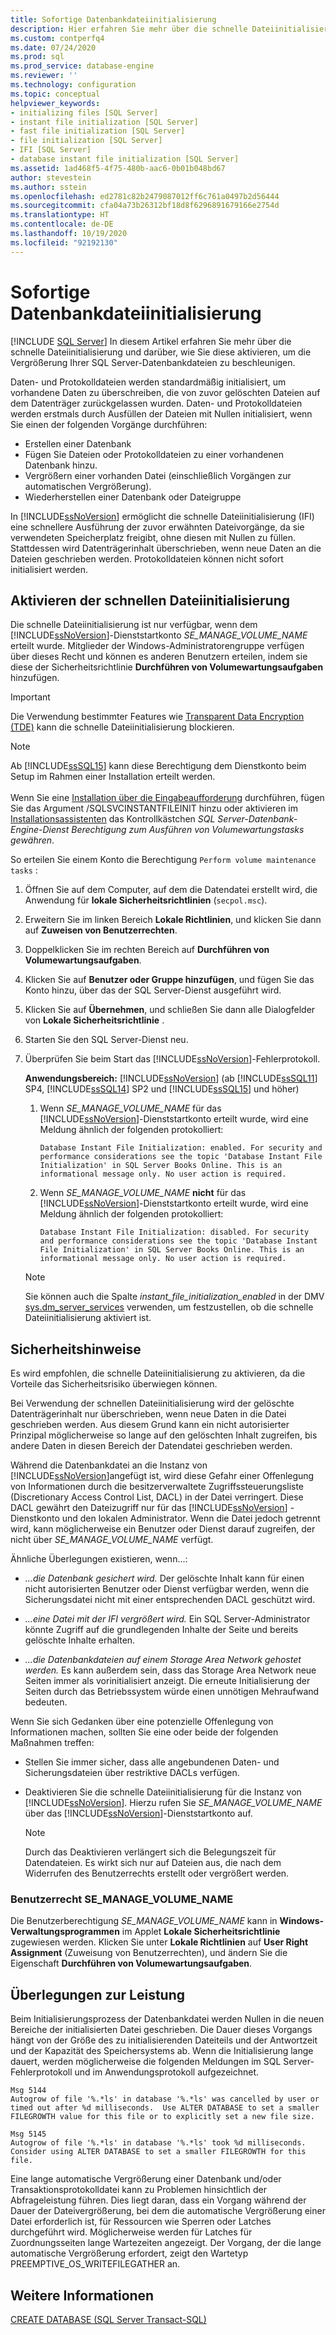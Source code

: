 ```yaml
---
title: Sofortige Datenbankdateiinitialisierung
description: Hier erfahren Sie mehr über die schnelle Dateiinitialisierung und deren Aktivierung für die SQL Server-Datenbank.
ms.custom: contperfq4
ms.date: 07/24/2020
ms.prod: sql
ms.prod_service: database-engine
ms.reviewer: ''
ms.technology: configuration
ms.topic: conceptual
helpviewer_keywords:
- initializing files [SQL Server]
- instant file initialization [SQL Server]
- fast file initialization [SQL Server]
- file initialization [SQL Server]
- IFI [SQL Server]
- database instant file initialization [SQL Server]
ms.assetid: 1ad468f5-4f75-480b-aac6-0b01b048bd67
author: stevestein
ms.author: sstein
ms.openlocfilehash: ed2781c82b2479087012ff6c761a0497b2d56444
ms.sourcegitcommit: cfa04a73b26312bf18d8f6296891679166e2754d
ms.translationtype: HT
ms.contentlocale: de-DE
ms.lasthandoff: 10/19/2020
ms.locfileid: "92192130"
---
```

# <a name="database-instant-file-initialization"></a>Sofortige Datenbankdateiinitialisierung
 [!INCLUDE [SQL Server](../../includes/applies-to-version/sqlserver.md)]
In diesem Artikel erfahren Sie mehr über die schnelle Dateiinitialisierung und darüber, wie Sie diese aktivieren, um die Vergrößerung Ihrer SQL Server-Datenbankdateien zu beschleunigen.  

Daten- und Protokolldateien werden standardmäßig initialisiert, um vorhandene Daten zu überschreiben, die von zuvor gelöschten Dateien auf dem Datenträger zurückgelassen wurden. Daten- und Protokolldateien werden erstmals durch Ausfüllen der Dateien mit Nullen initialisiert, wenn Sie einen der folgenden Vorgänge durchführen:  
  
- Erstellen einer Datenbank  
- Fügen Sie Dateien oder Protokolldateien zu einer vorhandenen Datenbank hinzu.  
- Vergrößern einer vorhanden Datei (einschließlich Vorgängen zur automatischen Vergrößerung).  
- Wiederherstellen einer Datenbank oder Dateigruppe  

In [!INCLUDE[ssNoVersion](../../includes/ssnoversion-md.md)] ermöglicht die schnelle Dateiinitialisierung (IFI) eine schnellere Ausführung der zuvor erwähnten Dateivorgänge, da sie verwendeten Speicherplatz freigibt, ohne diesen mit Nullen zu füllen. Stattdessen wird Datenträgerinhalt überschrieben, wenn neue Daten an die Dateien geschrieben werden. Protokolldateien können nicht sofort initialisiert werden.


## <a name="enable-instant-file-initialization"></a>Aktivieren der schnellen Dateiinitialisierung

Die schnelle Dateiinitialisierung ist nur verfügbar, wenn dem [!INCLUDE[ssNoVersion](../../includes/ssnoversion-md.md)]-Dienststartkonto *SE_MANAGE_VOLUME_NAME* erteilt wurde. Mitglieder der Windows-Administratorengruppe verfügen über dieses Recht und können es anderen Benutzern erteilen, indem sie diese der Sicherheitsrichtlinie **Durchführen von Volumewartungsaufgaben** hinzufügen.  
> [!IMPORTANT]
> Die Verwendung bestimmter Features wie [Transparent Data Encryption (TDE)](../../relational-databases/security/encryption/transparent-data-encryption.md) kann die schnelle Dateiinitialisierung blockieren.  

> [!NOTE]
> Ab [!INCLUDE[ssSQL15](../../includes/sssql15-md.md)] kann diese Berechtigung dem Dienstkonto beim Setup im Rahmen einer Installation erteilt werden. <br><br>Wenn Sie eine [Installation über die Eingabeaufforderung](../../database-engine/install-windows/install-sql-server-from-the-command-prompt.md) durchführen, fügen Sie das Argument /SQLSVCINSTANTFILEINIT hinzu oder aktivieren im [Installationsassistenten](../../database-engine/install-windows/install-sql-server-from-the-installation-wizard-setup.md) das Kontrollkästchen *SQL Server-Datenbank-Engine-Dienst Berechtigung zum Ausführen von Volumewartungstasks gewähren*.
  
So erteilen Sie einem Konto die Berechtigung `Perform volume maintenance tasks` :  
  
1.  Öffnen Sie auf dem Computer, auf dem die Datendatei erstellt wird, die Anwendung für **lokale Sicherheitsrichtlinien** (`secpol.msc`).  
  
1.  Erweitern Sie im linken Bereich **Lokale Richtlinien**, und klicken Sie dann auf **Zuweisen von Benutzerrechten**.  
  
1.  Doppelklicken Sie im rechten Bereich auf **Durchführen von Volumewartungsaufgaben**.  
  
1.  Klicken Sie auf **Benutzer oder Gruppe hinzufügen**, und fügen Sie das Konto hinzu, über das der SQL Server-Dienst ausgeführt wird.  
  
1.  Klicken Sie auf **Übernehmen**, und schließen Sie dann alle Dialogfelder von **Lokale Sicherheitsrichtlinie** .  

1. Starten Sie den SQL Server-Dienst neu.

1. Überprüfen Sie beim Start das [!INCLUDE[ssNoVersion](../../includes/ssnoversion-md.md)]-Fehlerprotokoll.
   
  
    **Anwendungsbereich:** [!INCLUDE[ssNoVersion](../../includes/ssnoversion-md.md)] (ab [!INCLUDE[ssSQL11](../../includes/sssql11-md.md)] SP4, [!INCLUDE[ssSQL14](../../includes/sssql14-md.md)] SP2 und [!INCLUDE[ssSQL15](../../includes/sssql15-md.md)] und höher)
    1. Wenn *SE_MANAGE_VOLUME_NAME* für das [!INCLUDE[ssNoVersion](../../includes/ssnoversion-md.md)]-Dienststartkonto erteilt wurde, wird eine Meldung ähnlich der folgenden protokolliert:

        `Database Instant File Initialization: enabled. For security and performance considerations see the topic 'Database Instant File Initialization' in SQL Server Books Online. This is an informational message only. No user action is required.`

    1. Wenn *SE_MANAGE_VOLUME_NAME* **nicht** für das [!INCLUDE[ssNoVersion](../../includes/ssnoversion-md.md)]-Dienststartkonto erteilt wurde, wird eine Meldung ähnlich der folgenden protokolliert:

        `Database Instant File Initialization: disabled. For security and performance considerations see the topic 'Database Instant File Initialization' in SQL Server Books Online. This is an informational message only. No user action is required.`
    > [!NOTE]
    > Sie können auch die Spalte *instant_file_initialization_enabled* in der DMV [sys.dm_server_services](../../relational-databases/system-dynamic-management-views/sys-dm-server-services-transact-sql.md) verwenden, um festzustellen, ob die schnelle Dateiinitialisierung aktiviert ist.

## <a name="security-considerations"></a>Sicherheitshinweise

Es wird empfohlen, die schnelle Dateiinitialisierung zu aktivieren, da die Vorteile das Sicherheitsrisiko überwiegen können.

Bei Verwendung der schnellen Dateiinitialisierung wird der gelöschte Datenträgerinhalt nur überschrieben, wenn neue Daten in die Datei geschrieben werden. Aus diesem Grund kann ein nicht autorisierter Prinzipal möglicherweise so lange auf den gelöschten Inhalt zugreifen, bis andere Daten in diesen Bereich der Datendatei geschrieben werden.

Während die Datenbankdatei an die Instanz von [!INCLUDE[ssNoVersion](../../includes/ssnoversion-md.md)]angefügt ist, wird diese Gefahr einer Offenlegung von Informationen durch die besitzerverwaltete Zugriffssteuerungsliste (Discretionary Access Control List, DACL) in der Datei verringert. Diese DACL gewährt den Dateizugriff nur für das [!INCLUDE[ssNoVersion](../../includes/ssnoversion-md.md)] -Dienstkonto und den lokalen Administrator. Wenn die Datei jedoch getrennt wird, kann möglicherweise ein Benutzer oder Dienst darauf zugreifen, der nicht über *SE_MANAGE_VOLUME_NAME* verfügt.

Ähnliche Überlegungen existieren, wenn...:

* *...die Datenbank gesichert wird.* Der gelöschte Inhalt kann für einen nicht autorisierten Benutzer oder Dienst verfügbar werden, wenn die Sicherungsdatei nicht mit einer entsprechenden DACL geschützt wird.  

* *...eine Datei mit der IFI vergrößert wird.* Ein SQL Server-Administrator könnte Zugriff auf die grundlegenden Inhalte der Seite und bereits gelöschte Inhalte erhalten.

* *...die Datenbankdateien auf einem Storage Area Network gehostet werden.* Es kann außerdem sein, dass das Storage Area Network neue Seiten immer als vorinitialisiert anzeigt. Die erneute Initialisierung der Seiten durch das Betriebssystem würde einen unnötigen Mehraufwand bedeuten.

Wenn Sie sich Gedanken über eine potenzielle Offenlegung von Informationen machen, sollten Sie eine oder beide der folgenden Maßnahmen treffen:  
  
- Stellen Sie immer sicher, dass alle angebundenen Daten- und Sicherungsdateien über restriktive DACLs verfügen.  
- Deaktivieren Sie die schnelle Dateiinitialisierung für die Instanz von [!INCLUDE[ssNoVersion](../../includes/ssnoversion-md.md)].    Hierzu rufen Sie *SE_MANAGE_VOLUME_NAME* über das [!INCLUDE[ssNoVersion](../../includes/ssnoversion-md.md)]-Dienststartkonto auf.
    
    > [!NOTE]
    > Durch das Deaktivieren verlängert sich die Belegungszeit für Datendateien. Es wirkt sich nur auf Dateien aus, die nach dem Widerrufen des Benutzerrechts erstellt oder vergrößert werden.
  
### <a name="se_manage_volume_name-user-right"></a>Benutzerrecht SE_MANAGE_VOLUME_NAME

Die Benutzerberechtigung *SE_MANAGE_VOLUME_NAME* kann in **Windows-Verwaltungsprogrammen** im Applet **Lokale Sicherheitsrichtlinie** zugewiesen werden. Klicken Sie unter **Lokale Richtlinien** auf **User Right Assignment** (Zuweisung von Benutzerrechten), und ändern Sie die Eigenschaft **Durchführen von Volumewartungsaufgaben**.

## <a name="performance-considerations"></a>Überlegungen zur Leistung

Beim Initialisierungsprozess der Datenbankdatei werden Nullen in die neuen Bereiche der initialisierten Datei geschrieben. Die Dauer dieses Vorgangs hängt von der Größe des zu initialisierenden Dateiteils und der Antwortzeit und der Kapazität des Speichersystems ab. Wenn die Initialisierung lange dauert, werden möglicherweise die folgenden Meldungen im SQL Server-Fehlerprotokoll und im Anwendungsprotokoll aufgezeichnet.

```
Msg 5144
Autogrow of file '%.*ls' in database '%.*ls' was cancelled by user or timed out after %d milliseconds.  Use ALTER DATABASE to set a smaller FILEGROWTH value for this file or to explicitly set a new file size.
```

```
Msg 5145
Autogrow of file '%.*ls' in database '%.*ls' took %d milliseconds.  Consider using ALTER DATABASE to set a smaller FILEGROWTH for this file.
```

Eine lange automatische Vergrößerung einer Datenbank und/oder Transaktionsprotokolldatei kann zu Problemen hinsichtlich der Abfrageleistung führen. Dies liegt daran, dass ein Vorgang während der Dauer der Dateivergrößerung, bei dem die automatische Vergrößerung einer Datei erforderlich ist, für Ressourcen wie Sperren oder Latches durchgeführt wird. Möglicherweise werden für Latches für Zuordnungsseiten lange Wartezeiten angezeigt. Der Vorgang, der die lange automatische Vergrößerung erfordert, zeigt den Wartetyp PREEMPTIVE_OS_WRITEFILEGATHER an.





## <a name="see-also"></a>Weitere Informationen  
 [CREATE DATABASE &#40;SQL Server Transact-SQL&#41;](../../t-sql/statements/create-database-transact-sql.md)